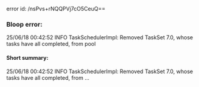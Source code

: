 error id: /nsPvs+rNQQPVj7cO5CeuQ==
### Bloop error:

25/06/18 00:42:52 INFO TaskSchedulerImpl: Removed TaskSet 7.0, whose tasks have all completed, from pool
#### Short summary: 

25/06/18 00:42:52 INFO TaskSchedulerImpl: Removed TaskSet 7.0, whose tasks have all completed, from ...